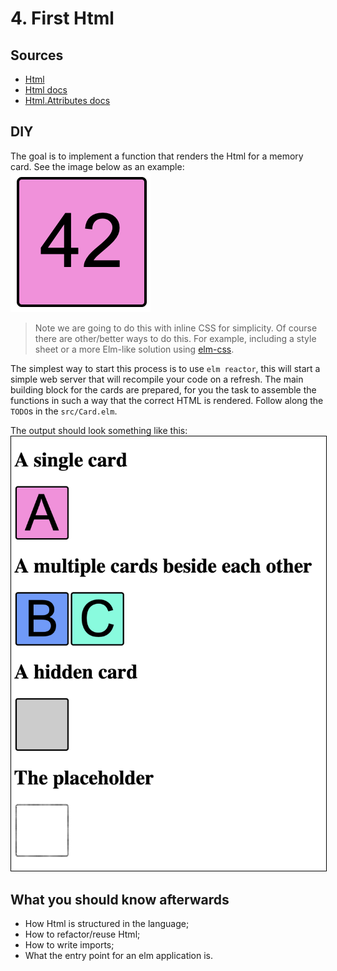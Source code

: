 # 4. First Html

## Sources

- [Html](https://package.elm-lang.org/packages/elm/html/latest/)
- [Html docs](https://package.elm-lang.org/packages/elm/html/latest/Html)
- [Html.Attributes docs](https://package.elm-lang.org/packages/elm/html/latest/Html-Attributes)

## DIY

The goal is to implement a function that renders the Html for a memory card. See the image below as an example:  
<img src="./example-card.png">

> Note we are going to do this with inline CSS for simplicity. Of course there are other/better ways to do this. For example, including a style sheet or a more Elm-like solution using [elm-css](https://github.com/rtfeldman/elm-css).

The simplest way to start this process is to use `elm reactor`, this will start a simple web server that will recompile your code on a refresh.
The main building block for the cards are prepared, for you the task to assemble the functions in such a way that the correct HTML is rendered.
Follow along the `TODO`s in the `src/Card.elm`.

The output should look something like this:  
<img src="./result.png" style="border:1px solid black">

## What you should know afterwards

- How Html is structured in the language;
- How to refactor/reuse Html;
- How to write imports;
- What the entry point for an elm application is.
